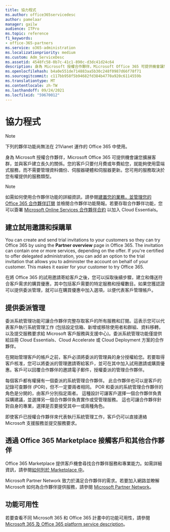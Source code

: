 ```yaml
---
title: 協力程式
ms.author: office365servicedesc
author: pamelaar
manager: gailw
audience: ITPro
ms.topic: reference
f1_keywords:
- office-365-partners
ms.service: o365-administration
ms.localizationpriority: medium
ms.custom: Adm_ServiceDesc
ms.assetid: 4548fc58-0b7c-41c1-890c-d3dc41d24c64
description: 身為 Microsoft 授權合作夥伴，Microsoft Office 365 可提供機會讓您擴展客群，並與客戶建立長久的關係。您的客戶只要付月費或年費給您，就能夠使用雲端式服務，而不需要管理資料備份、伺服器硬體和伺服器更新。您可用的服務取決於您有權提供的服務類型。
ms.openlocfilehash: b4a0e551de714883aa5b30c248f0987d66f78f71
ms.sourcegitcommit: c117bb958f5b94682fd384b4770a920c6114559b
ms.translationtype: MT
ms.contentlocale: zh-TW
ms.lasthandoff: 09/24/2021
ms.locfileid: "59670012"
---
```

# <a name="partners"></a>協力程式

> [!NOTE]
> 下列的夥伴功能尚無法在 21Vianet 運作的 Office 365 中使用。 
  
身為 Microsoft 授權合作夥伴，Microsoft Office 365 可提供機會讓您擴展客群，並與客戶建立長久的關係。您的客戶只要付月費或年費給您，就能夠使用雲端式服務，而不需要管理資料備份、伺服器硬體和伺服器更新。您可用的服務取決於您有權提供的服務類型。
  
> [!NOTE]
> 如需如何使用合作夥伴功能的詳細資訊，請參閱[建置您的業務，並管理您的 Office 365 合作夥伴訂閱](https://go.microsoft.com/fwlink/?LinkID=271614&amp;clcid=0x409) 並檢閱合作夥伴功能簡報。若要存取合作夥伴功能，您可以簽署 [Microsoft Online Services 合作夥伴合約](https://go.microsoft.com/fwlink/p/?LinkId=285473) 以加入 Cloud Essentials。 
  
## <a name="create-trial-invitations-and-purchase-orders"></a>建立試用邀請和採購單

You can create and send trial invitations to your customers so they can try Office 365 by using the **Partner overview** page in Office 365. The invitation can contain one or more services, depending on the offer. If you're certified to offer delegated administration, you can add an option to the trial invitation that allows you to administer the account on behalf of your customer. This makes it easier for your customer to try Office 365. 
  
在將 Office 365 的試用邀請寄給客戶之後，您可以採取後續步驟，建立和傳送符合客戶需求的購買優惠，其中包括客戶需要的特定服務和授權數目。如果您獲認證可以提供委派管理，就可以在購買優惠中加入選項，以便代表客戶管理帳戶。
  
## <a name="provide-delegated-administration"></a>提供委派管理

委派系統管理功能可讓合作夥伴完整存取客戶的所有服務和訂閱。這表示您可以代表客戶執行系統管理工作 (包括設定信箱、新增或移除使用者和群組、資料移轉，以及提交服務要求給 Microsoft 客戶服務與支援中心)。委派系統管理功能僅提供給註冊 Cloud Essentials、Cloud Accelerate 或 Cloud Deployment 方案的合作夥伴。
  
在開始管理客戶的帳戶之前，客戶必須將委派的管理員的身分授權給您。若要取得客戶核准，您可以將委派的管理邀請寄給客戶，並可在其中加入試用邀請或購買優惠。客戶可以回覆合作夥伴的邀請電子郵件，授權委派的管理合作夥伴。
  
每個客戶都有權擁有一個委派的系統管理合作夥伴。 此合作夥伴也可以是客戶的記錄可查夥伴 (POR)，但不一定要兩者相同。 POR 和委派的系統管理合作夥伴的角色是分開的，由客戶分別指定兩者。 這種設計可讓客戶選擇一個合作夥伴負責採購建議，並選擇另一個合作夥伴負責實作或受管理服務。 這也可讓合作夥伴針對自身的專業，選擇是否要接受其中一或兩種角色。
  
即使客戶已授權合作夥伴來代表執行系統管理工作，客戶仍可以直接連絡 Microsoft 支援服務並提交服務要求。
  
## <a name="connect-with-customers-and-other-partners-in-the-office-365-marketplace"></a>透過 Office 365 Marketplace 接觸客戶和其他合作夥伴

Office 365 Marketplace 提供客戶機會尋找合作夥伴服務和專業能力。如需詳細資訊，請參閱[如何列於 Marketplace 中](https://go.microsoft.com/fwlink/?LinkID=272019&amp;clcid=0x409)。
  
Microsoft Partner Network 致力於滿足合作夥伴的需求。若要加入網路並瞭解 Microsoft 如何為合作夥伴提供服務，請參閱 [Microsoft Partner Network](https://go.microsoft.com/fwlink/?LinkID=272021&amp;clcid=0x409)。
  
## <a name="feature-availability"></a>功能可用性

若要查看不同 Microsoft 365 和 Office 365 計畫中的功能可用性，請參閱[Microsoft 365 及 Office 365 platform service description](office-365-platform-service-description.md)。
  